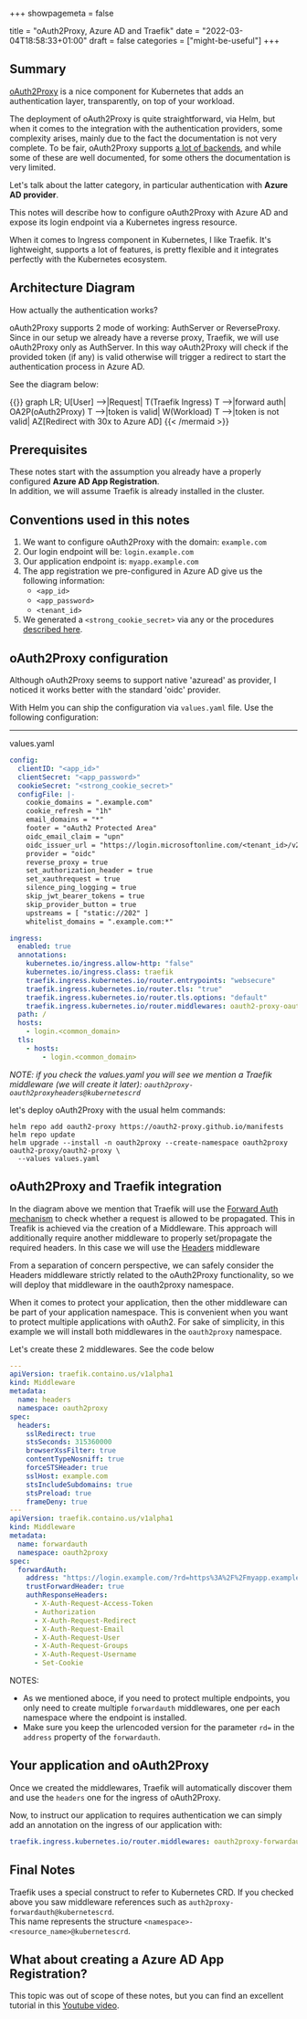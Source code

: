 +++
showpagemeta = false

title = "oAuth2Proxy, Azure AD and Traefik"
date =  "2022-03-04T18:58:33+01:00"
draft = false
categories = ["might-be-useful"]
+++

## Summary
[oAuth2Proxy](https://artifacthub.io/packages/helm/oauth2-proxy/oauth2-proxy) is a nice component for Kubernetes that 
adds an authentication layer, transparently, on top of your workload.

The deployment of oAuth2Proxy is quite straightforward, via Helm, but when it comes to the integration with the authentication 
providers, some complexity arises, mainly due to the fact the documentation is not very complete. To be fair, oAuth2Proxy supports 
[a lot of backends](https://oauth2-proxy.github.io/oauth2-proxy/docs/configuration/oauth_provider), and while some of these 
are well documented, for some others the documentation is very limited.

Let's talk about the latter category, in particular authentication with **Azure AD provider**.

This notes will describe how to configure oAuth2Proxy with Azure AD and expose its login endpoint via a Kubernetes ingress
resource. 

When it comes to Ingress component in Kubernetes, I like Traefik. It's lightweight, supports a lot of features, is pretty 
flexible and it integrates perfectly with the Kubernetes ecosystem. 


## Architecture Diagram
How actually the authentication works? 

oAuth2Proxy supports 2 mode of working: AuthServer or ReverseProxy. Since in our setup we already have a reverse 
proxy, Traefik, we will use oAuth2Proxy only as AuthServer. In this way oAuth2Proxy will check if the provided token 
(if any) is valid otherwise will trigger a redirect to start the authentication process in Azure AD.

See the diagram below:

{{<mermaid align="center">}}
graph LR;
U[User] -->|Request| T(Traefik Ingress)
T -->|forward auth| OA2P(oAuth2Proxy)
T -->|token is valid| W(Workload)
T -->|token is not valid| AZ[Redirect with 30x to Azure AD]
{{< /mermaid >}}


## Prerequisites
These notes start with the assumption you already have a properly configured **Azure AD App Registration**.    
In addition, we will assume Traefik is already installed in the cluster.

## Conventions used in this notes
1. We want to configure oAuth2Proxy with the domain: `example.com`
2. Our login endpoint will be: `login.example.com`
3. Our application endpoint is: `myapp.example.com`
4. The app registration we pre-configured in Azure AD give us the following information:
   - `<app_id>`
   - `<app_password>`
   - `<tenant_id>`
5. We generated a `<strong_cookie_secret>` via any or the procedures [described here].

[described here]: https://oauth2-proxy.github.io/oauth2-proxy/docs/configuration/overview#generating-a-cookie-secret

## oAuth2Proxy configuration 
Although oAuth2Proxy seems to support native 'azuread' as provider, I noticed it works better with the standard 'oidc' provider.

With Helm you can ship the configuration via `values.yaml` file. Use the following configuration:

----
values.yaml
```yaml
config:
  clientID: "<app_id>"
  clientSecret: "<app_password>"
  cookieSecret: "<strong_cookie_secret>"
  configFile: |-
    cookie_domains = ".example.com"
    cookie_refresh = "1h"
    email_domains = "*"
    footer = "oAuth2 Protected Area"
    oidc_email_claim = "upn"
    oidc_issuer_url = "https://login.microsoftonline.com/<tenant_id>/v2.0"
    provider = "oidc"
    reverse_proxy = true
    set_authorization_header = true
    set_xauthrequest = true
    silence_ping_logging = true
    skip_jwt_bearer_tokens = true
    skip_provider_button = true
    upstreams = [ "static://202" ]
    whitelist_domains = ".example.com:*"

ingress:
  enabled: true
  annotations:
    kubernetes.io/ingress.allow-http: "false"
    kubernetes.io/ingress.class: traefik
    traefik.ingress.kubernetes.io/router.entrypoints: "websecure"
    traefik.ingress.kubernetes.io/router.tls: "true"
    traefik.ingress.kubernetes.io/router.tls.options: "default"
    traefik.ingress.kubernetes.io/router.middlewares: oauth2-proxy-oauth2proxyheaders@kubernetescrd
  path: /
  hosts:
    - login.<common_domain>
  tls:
    - hosts:
        - login.<common_domain>
```

_NOTE: if you check the values.yaml you will see we mention a Traefik middleware (we will create it later): 
`oauth2proxy-oauth2proxyheaders@kubernetescrd`_

let's deploy oAuth2Proxy with the usual helm commands: 

```shell
helm repo add oauth2-proxy https://oauth2-proxy.github.io/manifests
helm repo update
helm upgrade --install -n oauth2proxy --create-namespace oauth2proxy oauth2-proxy/oauth2-proxy \
  --values values.yaml
```

## oAuth2Proxy and Traefik integration
In the diagram above we mention that Traefik will use the [Forward Auth mechanism] to check whether a request is allowed 
to be propagated. This in Treafik is achieved via the creation of a Middleware. 
This approach will additionally require another middleware to properly set/propagate the required headers. In this case we 
will use the [Headers] middleware 

[Forward Auth mechanism]: https://doc.traefik.io/traefik/middlewares/http/forwardauth/
[Headers]: https://doc.traefik.io/traefik/middlewares/http/headers/

From a separation of concern perspective, we can safely consider the Headers middleware strictly related to the oAuth2Proxy functionality, 
so we will deploy that middleware in the oauth2proxy namespace. 

When it comes to protect your application, then the other middleware can be part of your application namespace. This is convenient 
when you want to protect multiple applications with oAuth2. 
For sake of simplicity, in this example we will install both middlewares in the `oauth2proxy` namespace.

Let's create these 2 middlewares. See the code below

```yaml
---
apiVersion: traefik.containo.us/v1alpha1
kind: Middleware
metadata:
  name: headers
  namespace: oauth2proxy
spec:
  headers:
    sslRedirect: true
    stsSeconds: 315360000
    browserXssFilter: true
    contentTypeNosniff: true
    forceSTSHeader: true
    sslHost: example.com
    stsIncludeSubdomains: true
    stsPreload: true
    frameDeny: true
---
apiVersion: traefik.containo.us/v1alpha1
kind: Middleware
metadata:
  name: forwardauth
  namespace: oauth2proxy
spec:
  forwardAuth:
    address: "https://login.example.com/?rd=https%3A%2F%2Fmyapp.example.com"
    trustForwardHeader: true
    authResponseHeaders:
      - X-Auth-Request-Access-Token
      - Authorization
      - X-Auth-Request-Redirect
      - X-Auth-Request-Email
      - X-Auth-Request-User
      - X-Auth-Request-Groups
      - X-Auth-Request-Username
      - Set-Cookie
```

NOTES: 
- As we mentioned aboce, if you need to protect multiple endpoints, you only need to create multiple `forwardauth` 
  middlewares, one per each namespace where the endpoint is installed.
- Make sure you keep the urlencoded version for the parameter `rd=` in the `address` property of the `forwardauth`.

##  Your application and oAuth2Proxy
Once we created the middlewares, Traefik will automatically discover them and use the `headers` one for the ingress of oAuth2Proxy.

Now, to instruct our application to requires authentication we can simply add an annotation on the ingress of our 
application with:

```yaml
traefik.ingress.kubernetes.io/router.middlewares: oauth2proxy-forwardauth@kubernetescrd
```

## Final Notes
Traefik uses a special construct to refer to Kubernetes CRD. If you checked above you saw middleware references such as 
`auth2proxy-forwardauth@kubernetescrd`.  
This name represents the structure `<namespace>-<resource_name>@kubernetescrd`.


## What about creating a Azure AD App Registration?
This topic was out of scope of these notes, but you can find an excellent tutorial in this 
[Youtube video](https://www.youtube.com/watch?v=59YwW8FrLm8). 

